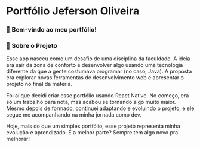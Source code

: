 # Portfólio Jeferson Oliveira

### 🚀 Bem-vindo ao meu portfólio! 
### 🚀 Sobre o Projeto
Esse app nasceu como um desafio de uma disciplina da faculdade. A ideia era sair da zona de conforto e desenvolver algo usando uma tecnologia diferente da que a gente costumava programar (no caso, Java). A proposta era explorar novas ferramentas de desenvolvimento web e apresentar o projeto no final da matéria.

Foi aí que decidi criar esse portfólio usando React Native. No começo, era só um trabalho para nota, mas acabou se tornando algo muito maior. Mesmo depois de formado, continuei adaptando e evoluindo o projeto, e ele segue me acompanhando na minha jornada como dev.

Hoje, mais do que um simples portfólio, esse projeto representa minha evolução e aprendizado. E a melhor parte? Sempre tem algo novo pra melhorar!


